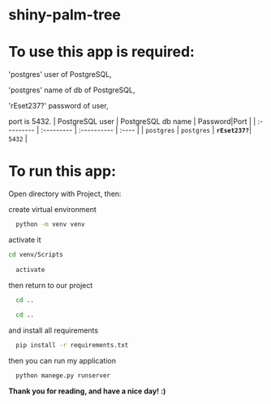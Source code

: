 # shiny-palm-tree

# To use this app is required:

'postgres' user of PostgreSQL,

'postgres' name of db of PostgreSQL,

'rEset237?' password of user,

port is 5432.
| PostgreSQL user | PostgreSQL db name | Password|Port |
| :--------- | :--------- | :---------- | :---- |
| `postgres` | `postgres` | **`rEset237?`**| `5432` |

# To run this app:
Open directory with Project, then:

create virtual environment

```bash
  python -m venv venv
```

activate it
```bash
cd venv/Scripts
	
  activate
```

	

then return to our project
```bash
  cd ..
	
  cd ..
```
and install all requirements
```bash
  pip install -r requirements.txt
```
then you can run my application
```bash
  python manege.py runserver
```
**Thank you for reading, and have a nice day! :)**

